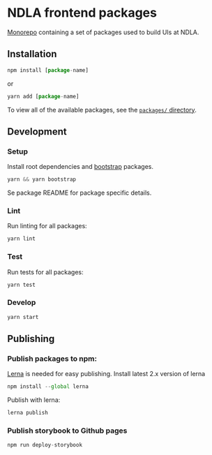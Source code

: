 # NDLA frontend packages

[Monorepo](https://github.com/babel/babel/blob/master/doc/design/monorepo.md) containing a set of packages used to build UIs at NDLA.

## Installation

```js
npm install [package-name]
```

or

```js
yarn add [package-name]
```

To view all of the available packages, see the [`packages/` directory](packages).

## Development

### Setup
Install root dependencies and [bootstrap](https://github.com/lerna/lerna#bootstrap) packages.

```js
yarn && yarn bootstrap
```

Se package README for package specific details.

### Lint
Run linting for all packages:

```js
yarn lint
```

### Test

Run tests for all packages:

```js
yarn test
```

### Develop

```js
yarn start
```

## Publishing

### Publish packages to npm:
[Lerna](https://github.com/lerna/lerna) is needed for easy publishing. Install latest 2.x version of lerna

```js
npm install --global lerna
```

Publish with lerna:

```js
lerna publish
```

### Publish storybook to  Github pages

```js
npm run deploy-storybook
```
